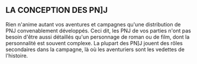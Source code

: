 ## LA CONCEPTION DES PN]J


Rien n'anime autant vos aventures et campagnes qu'une
distribution de PNJ convenablement développés. Ceci dit,
les PNJ de vos parties n'ont pas besoin d'être aussi détaillés
qu'un personnage de roman ou de film, dont la personnalité
est souvent complexe. La plupart des PN]J jouent des rôles
secondaires dans la campagne, là où les aventuriers sont
les vedettes de l'histoire.
